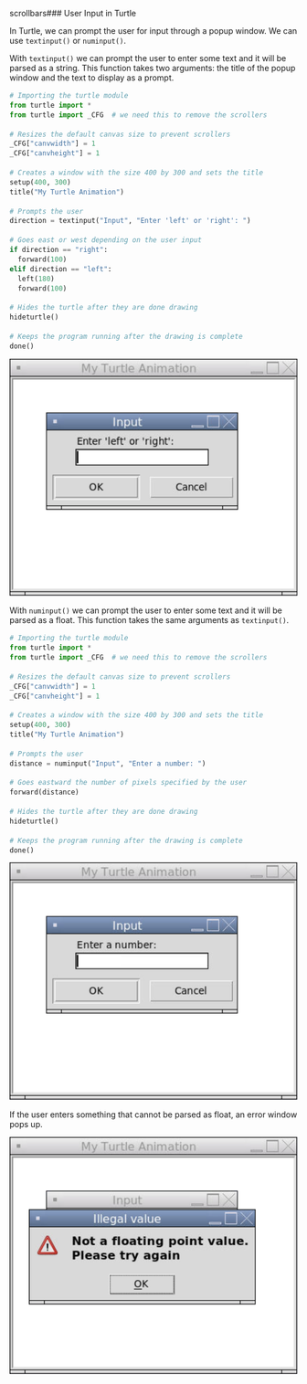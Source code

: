 scrollbars### User Input in Turtle

In Turtle, we can prompt the user for input through a popup window. We can use `textinput()` or `numinput()`.

With `textinput()` we can prompt the user to enter some text and it will be parsed as a string. This function takes two arguments: the title of the popup window and the text to display as a prompt.

```python
# Importing the turtle module
from turtle import *
from turtle import _CFG  # we need this to remove the scrollers

# Resizes the default canvas size to prevent scrollers
_CFG["canvwidth"] = 1 
_CFG["canvheight"] = 1

# Creates a window with the size 400 by 300 and sets the title
setup(400, 300)
title("My Turtle Animation")

# Prompts the user
direction = textinput("Input", "Enter 'left' or 'right': ")

# Goes east or west depending on the user input
if direction == "right":
  forward(100)
elif direction == "left":
  left(180)
  forward(100)

# Hides the turtle after they are done drawing
hideturtle()

# Keeps the program running after the drawing is complete
done()
```

![](../Images/Turtle_Input_1.png)

With `numinput()` we can prompt the user to enter some text and it will be parsed as a float. This function takes the same arguments as `textinput()`.

```python
# Importing the turtle module
from turtle import *
from turtle import _CFG  # we need this to remove the scrollers

# Resizes the default canvas size to prevent scrollers
_CFG["canvwidth"] = 1 
_CFG["canvheight"] = 1

# Creates a window with the size 400 by 300 and sets the title
setup(400, 300)
title("My Turtle Animation")

# Prompts the user
distance = numinput("Input", "Enter a number: ")

# Goes eastward the number of pixels specified by the user
forward(distance)

# Hides the turtle after they are done drawing
hideturtle()

# Keeps the program running after the drawing is complete
done()
```

![](../Images/Turtle_Input_2.png)

If the user enters something that cannot be parsed as float, an error window pops up.

![](../Images/Turtle_Input_3.png)

